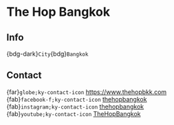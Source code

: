 # The Hop Bangkok

## Info

{bdg-dark}`City`{bdg}`Bangkok`  

## Contact

{far}`globe;ky-contact-icon` <https://www.thehopbkk.com>  
{fab}`facebook-f;ky-contact-icon` [thehopbangkok](https://www.facebook.com/thehopbangkok)  
{fab}`instagram;ky-contact-icon` [thehopbangkok](http://instagram.com/thehopbangkok)  
{fab}`youtube;ky-contact-icon` [TheHopBangkok](https://youtube.com/TheHopBangkok)  
